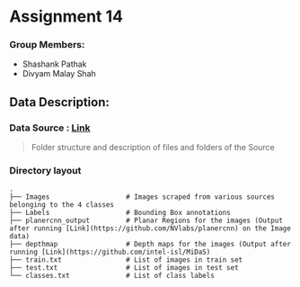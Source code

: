 # Assignment 14

### Group Members:
* Shashank Pathak
* Divyam Malay Shah


## Data Description:


### Data Source : [Link](https://drive.google.com/drive/folders/1_EW9AxnaZap_tZlIO7XSldNAkg_D0czV?usp=sharing)
> Folder structure and description of files and folders of the Source

### Directory layout

    .
    ├── Images                   # Images scraped from various sources belonging to the 4 classes
    ├── Labels                   # Bounding Box annotations 
    ├── planercnn_output         # Planar Regions for the images (Output after running [Link](https://github.com/NVlabs/planercnn) on the Image data)
    ├── depthmap                 # Depth maps for the images (Output after running [Link](https://github.com/intel-isl/MiDaS)
    ├── train.txt                # List of images in train set
    ├── test.txt                 # List of images in test set
    └── classes.txt              # List of class labels

